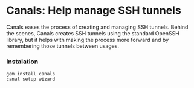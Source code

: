 # Canals: Help manage SSH tunnels

Canals eases the process of creating and managing SSH tunnels.
Behind the scenes, Canals creates SSH tunnels using the standard OpenSSH library, but it helps with making the process more forward and by remembering those tunnels between usages.

### Instalation

```
gem install canals
canal setup wizard
```
